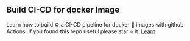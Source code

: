 ## Build CI-CD for docker Image
   Learn how to build ⚙ a CI-CD pipeline for docker 🐳 images with github Actions. If you found this repo useful please star ⭐ it. [Learn](./README.md)
